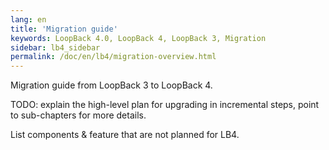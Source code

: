 ```yaml
---
lang: en
title: 'Migration guide'
keywords: LoopBack 4.0, LoopBack 4, LoopBack 3, Migration
sidebar: lb4_sidebar
permalink: /doc/en/lb4/migration-overview.html
---
```


Migration guide from LoopBack 3 to LoopBack 4.

TODO: explain the high-level plan for upgrading in incremental steps, point to
sub-chapters for more details.

List components & feature that are not planned for LB4.
